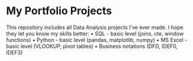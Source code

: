 # My Portfolio Projects
This repository includes all Data Analysis projects I've ever made.
I hope they let you know my skills better:
• SQL - basic level (joins, cte, window functions)
• Python - basic level (pandas, matplotlib, numpy)
• MS Excel - basic level (VLOOKUP, pivot tables)
• Business notations (DFD, IDEF0, IDEF3)
